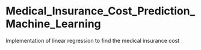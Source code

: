 # Medical_Insurance_Cost_Prediction_Machine_Learning
Implementation of linear regression to find the medical insurance cost
